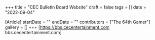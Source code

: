 +++
title = "CEC Bulletin Board Website"
draft = false
tags = []
date = "2022-09-04"

[Article]
startDate = ""
endDate = ""
contributors = ["The 64th Gamer"]
gallery = []
+++
[https://bbs.cecentertainment.com bbs.cecentertainment.com]